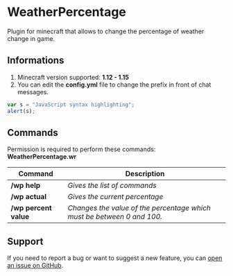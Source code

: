 # WeatherPercentage

Plugin for minecraft that allows to change the percentage of weather change in game.

## Informations

1. Minecraft version supported: **1.12 - 1.15**
2. You can edit the **config.yml** file to change the prefix in front of chat messages.

```javascript
var s = "JavaScript syntax highlighting";
alert(s);
```

## Commands

Permission is required to perform these commands: **WeatherPercentage.wr**

Command | Description 
--- | --- 
**/wp help** | *Gives the list of commands* 
**/wp actual** | *Gives the current percentage* 
**/wp percent value** | *Changes the value of the percentage which must be between 0 and 100.* 

## Support

If you need to report a bug or want to suggest a new feature, you can [open an issue on GitHub](https://github.com/Eowalim/WeatherPercentage/issues/new/choose).

